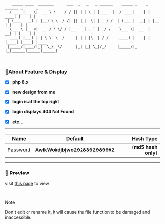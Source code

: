 ```pre

   _____ ____  _______      ___  _   _   _ ______    _____ _    _ ______ _      _      
  / ____|___ \|  __ \ \    / / || | | \ | |____  |  / ____| |  | |  ____| |    | |     
 | (___   __) | |__) \ \  / /| || |_|  \| |   / /  | (___ | |__| | |__  | |    | |     
  \___ \ |__ <|  _  / \ \/ / |__   _| . ` |  / /    \___ \|  __  |  __| | |    | |     
  ____) |___) | | \ \  \  /     | | | |\  | / /     ____) | |  | | |____| |____| |____ 
 |_____/|____/|_|  \_\  \/      |_| |_| \_|/_/     |_____/|_|  |_|______|______|______|
                                                                                       
                                                                                       
```


### 🚀About Feature & Display

- [x] **php 8.x**
- [x] **new design from me**
- [x] **login is at the top right**
- [x] **login displays 404 Not Found**
- [x] **etc...**



______________

| Name              | Default                | Hash Type                       |
| ------------- |:----------------------:| -------------------------------:|
| Password      | __AwikWokdjbjwo2928392989992__           | (__md5 hash only__)  |
 ______________



### 🛅 Preview

visit <a href="https://chloethesis.github.io/preview">this page</a> to view

<br>




> [!NOTE]  
> Don't edit or rename it, it will cause the file function to be damaged and inaccessible.


 
